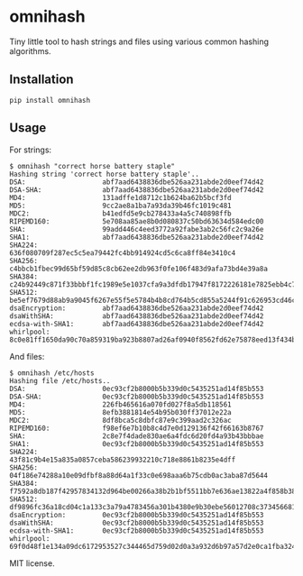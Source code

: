 # omnihash

Tiny little tool to hash strings and files using various common hashing algorithms.

## Installation

    pip install omnihash

## Usage

For strings:

    $ omnihash "correct horse battery staple"
    Hashing string 'correct horse battery staple'..
    DSA:                   abf7aad6438836dbe526aa231abde2d0eef74d42
    DSA-SHA:               abf7aad6438836dbe526aa231abde2d0eef74d42
    MD4:                   131adffe1d8712c1b624ba62b5bcf3fd
    MD5:                   9cc2ae8a1ba7a93da39b46fc1019c481
    MDC2:                  b41edfd5e9cb278433a4a5c740898ffb
    RIPEMD160:             5e708aa85ae8b0d080837c50bd63634d584edc00
    SHA:                   99add446c4eed3772a92fabe3ab2c56fc2c9a26e
    SHA1:                  abf7aad6438836dbe526aa231abde2d0eef74d42
    SHA224:                636f080709f287ec5c5ea79442fc4bb914924cd5c6ca8ff84e3410c4
    SHA256:                c4bbcb1fbec99d65bf59d85c8cb62ee2db963f0fe106f483d9afa73bd4e39a8a
    SHA384:                c24b92449c871f33bbbf1fc1989e5e1037cfa9a3dfdb17947f8172226181e7825ebb4c750763915835bf125a590e05ae
    SHA512:                be5ef7679d88ab9a9045f6267e55f5e5784b4b8cd764b5cd855a5244f91c626953cd46c43d7668873fd6efbd3b221249315580031963472a078781fe046e62ae
    dsaEncryption:         abf7aad6438836dbe526aa231abde2d0eef74d42
    dsaWithSHA:            abf7aad6438836dbe526aa231abde2d0eef74d42
    ecdsa-with-SHA1:       abf7aad6438836dbe526aa231abde2d0eef74d42
    whirlpool:             8c0e81ff1650da90c70a859319ba923b8807ad26af0940f8562fd62e75878eed13f434ba47860223ac55d92d91a169b3f9a1cbd4f10f3fca1b877088e5675891

And files:

    $ omnihash /etc/hosts
    Hashing file /etc/hosts..
    DSA:                   0ec93cf2b8000b5b339d0c5435251ad14f85b553
    DSA-SHA:               0ec93cf2b8000b5b339d0c5435251ad14f85b553
    MD4:                   226fb465616a070fd027f8a5db118561
    MD5:                   8efb3881814e54b95b030ff37012e22a
    MDC2:                  8df8bca5c8dbfc87e9c399aad2c326ac
    RIPEMD160:             f98ef6e7b10b8c4d7e0d129136f42f66163b8767
    SHA:                   2c8e7f4dade830ae6a4fdc6d20fd4a93b43bbbae
    SHA1:                  0ec93cf2b8000b5b339d0c5435251ad14f85b553
    SHA224:                43f81c9b4e15a835a0857ceba586239932210c718e8861b8235e4dff
    SHA256:                04f186e74288a10e09dfbf8a88d64a1f33c0e698aaa6b75cdb0ac3aba87d5644
    SHA384:                f7592a8db187f42957834132d964be00266a38b2b1bf5511bb7e636ae13822a4f858b386c11a77f680e34c49ca9cd8c1
    SHA512:                df9896fc36a18cd04c1a133c3a79a4783456a301b4380e9b30ebe56012708c373456681d6066ad7608f26cbcc147bd171cf57f1f9a6e977bf16295945e32047b
    dsaEncryption:         0ec93cf2b8000b5b339d0c5435251ad14f85b553
    dsaWithSHA:            0ec93cf2b8000b5b339d0c5435251ad14f85b553
    ecdsa-with-SHA1:       0ec93cf2b8000b5b339d0c5435251ad14f85b553
    whirlpool:             69f0d48f1e134a09dc6172953527c344465d759d02d0a3a932d6b97a57d2e0ca1fba324180a013e84a7e7cd912de1fb6e50deb15d05a56c27f8ec53d58c768c2

MIT license.